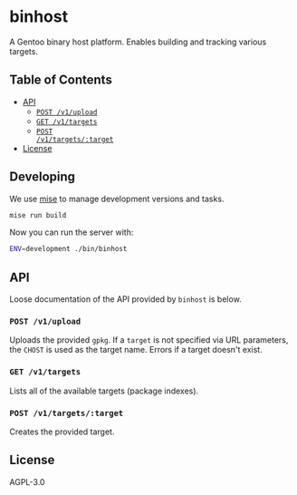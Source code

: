 # binhost

A Gentoo binary host platform. Enables building and tracking various
targets.

## Table of Contents

<!-- toc -->

- [API](#api)
  - [<code>POST /v1/upload</code>](#post-v1upload)
  - [<code>GET /v1/targets</code>](#get-v1targets)
  - [<code>POST /v1/targets/:target</code>](#post-v1targetstarget)
- [License](#license)
<!-- /toc -->

## Developing

We use [mise]() to manage development versions and tasks.

```bash
mise run build
```

Now you can run the server with:

```bash
ENV=development ./bin/binhost
```

## API

Loose documentation of the API provided by `binhost` is below.

### `POST /v1/upload`

Uploads the provided `gpkg`. If a `target` is not specified via URL
parameters, the `CHOST` is used as the target name. Errors if a target
doesn't exist.

### `GET /v1/targets`

Lists all of the available targets (package indexes).

### `POST /v1/targets/:target`

Creates the provided target.

## License

AGPL-3.0
